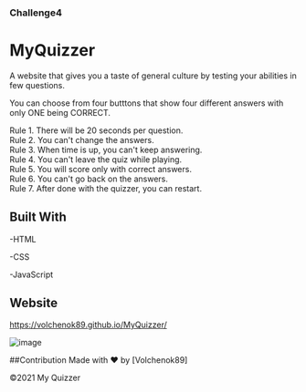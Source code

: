 
### Challenge4

# MyQuizzer

A website that gives you a taste of general culture by testing your abilities in few questions.

You can choose from four butttons that show four different answers with only ONE being CORRECT.

Rule 1. There will be 20 seconds per question.<br>
Rule 2. You can't change the answers.<br>
Rule 3. When time is up, you can't keep answering.<br>
Rule 4. You can't leave the quiz while playing.<br>
Rule 5. You will score only with correct answers.<br>
Rule 6. You can't go back on the answers.<br>
Rule 7. After done with the quizzer, you can restart.<br>



## Built With

-HTML

-CSS

-JavaScript

## Website

https://volchenok89.github.io/MyQuizzer/

![image](https://user-images.githubusercontent.com/77917594/123384131-df8f3c80-d548-11eb-8702-4cdb127c7b4a.png)



##Contribution
Made with ❤️ by [Volchenok89]

©️2021 My Quizzer

